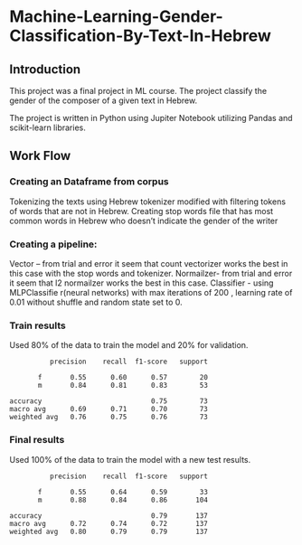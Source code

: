 # Machine-Learning-Gender-Classification-By-Text-In-Hebrew
## Introduction

This project was a final project in ML course. The project classify the gender of the composer of a given text in Hebrew.

The project is written in Python using Jupiter Notebook utilizing  Pandas and scikit-learn libraries.
## Work Flow 
### Creating an Dataframe from corpus
Tokenizing the texts using Hebrew tokenizer modified with filtering tokens of words that are not in Hebrew.
Creating stop words file that has most common words in Hebrew who doesn’t indicate the gender of the writer  
### Creating a pipeline:
Vector – from trial and error it seem that count vectorizer works the best in this case with the stop words and tokenizer.
Normailzer- from trial and error it seem that l2 normailzer works the best in this case.
Classifier - using MLPClassifie r(neural networks) with max iterations of 200 , learning rate of 0.01 without shuffle and random state set to 0.
### Train results
Used 80% of the data to train the model and 20% for validation.

              precision    recall  f1-score   support

           f       0.55      0.60      0.57        20
           m       0.84      0.81      0.83        53

    accuracy                           0.75        73
    macro avg      0.69      0.71      0.70        73
    weighted avg   0.76      0.75      0.76        73

### Final results
Used 100% of the data to train the model with a new test results.

              precision    recall  f1-score   support

           f       0.55      0.64      0.59        33
           m       0.88      0.84      0.86       104

    accuracy                           0.79       137
    macro avg      0.72      0.74      0.72       137
    weighted avg   0.80      0.79      0.79       137






